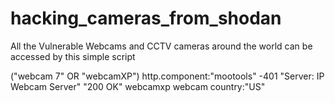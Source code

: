 # hacking_cameras_from_shodan
All the Vulnerable Webcams and CCTV cameras around the world can be accessed by this simple script 


("webcam 7" OR "webcamXP") http.component:"mootools" -401
"Server: IP Webcam Server" "200 OK"
webcamxp
webcam country:"US"
